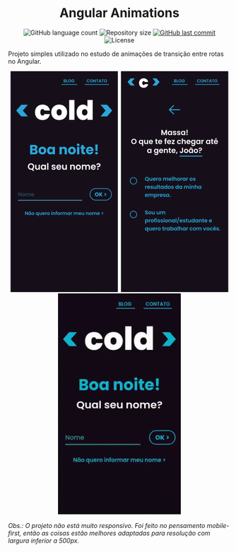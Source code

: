 <h1 align="center">
    Angular Animations
</h1>

<p align="center">
  <img alt="GitHub language count" src="https://img.shields.io/github/languages/count/JV-Amorim/Angular-Animations">

  <img alt="Repository size" src="https://img.shields.io/github/repo-size/JV-Amorim/Angular-Animations">
  
  <a href="https://github.com/JV-Amorim/Angular-Animations/commits/master">
    <img alt="GitHub last commit" src="https://img.shields.io/github/last-commit/JV-Amorim/Angular-Animations">
  </a>

  <img alt="License" src="https://img.shields.io/badge/license-MIT-brightgreen">
</p>


Projeto simples utilizado no estudo de animações de transição entre rotas no Angular.


<p align="center">
  <img src="readme-img/img-01.png" height="500px">
  <img src="readme-img/gif-01.gif" height="500px">
</p>


<i>Obs.: O projeto não está muito responsivo. Foi feito no pensamento mobile-first, então as coisas estão melhores adaptadas para resolução com largura inferior a 500px.</i>
